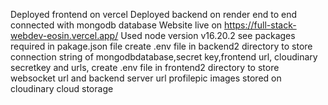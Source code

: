 Deployed frontend on vercel 
Deployed backend on render
end to end connected with mongodb database
Website live on https://full-stack-webdev-eosin.vercel.app/
Used node version v16.20.2
see packages required in pakage.json file
create .env file in  backend2 directory to store connection string of mongodbdatabase,secret key,frontend url, cloudinary secretkey and urls,
create .env file in frontend2 directory to store websocket url and backend server url
profilepic images stored on cloudinary cloud storage



